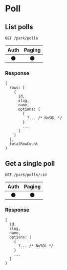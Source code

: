 # Poll

## List polls
```
GET /park/polls
```

| Auth | Paging |
| :---: | :---: |
| 🌑 | 🌑 |

### Response
```
{
  rows: [
    {
      id,
      slug,
      name,
      options: [
        {
          ?... /* NoSQL */
        }
        ...
      ]
    }
  ],
  totalRowCount
}
```

## Get a single poll
```
GET /park/polls/:id
```

| Auth | Paging |
| :---: | :---: |
| 🌑 | 🌑 |

### Response
```
{
  id,
  slug,
  name,
  options: [
    {
      ?... /* NoSQL */
    }
    ...
  ]
}
```
